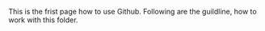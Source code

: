 This is the frist page how to use Github.
Following are the guildline, how to work with this folder.
